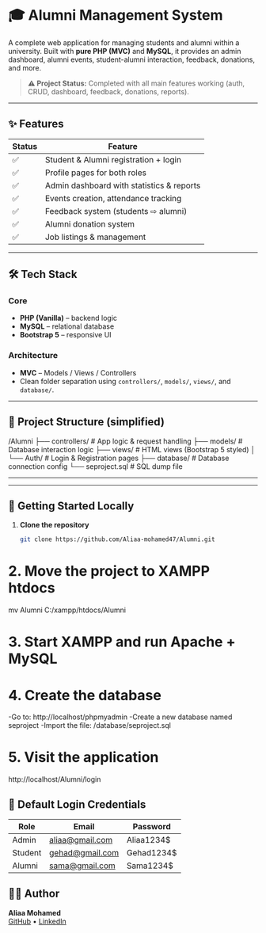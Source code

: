 # 🎓 Alumni Management System

A complete web application for managing students and alumni within a university. Built with **pure PHP (MVC)** and **MySQL**, it provides an admin dashboard, alumni events, student-alumni interaction, feedback, donations, and more.

> **⚠️ Project Status:** Completed with all main features working (auth, CRUD, dashboard, feedback, donations, reports).

---

## ✨ Features

| Status | Feature |
|--------|---------|
| ✅ | Student & Alumni registration + login |
| ✅ | Profile pages for both roles |
| ✅ | Admin dashboard with statistics & reports |
| ✅ | Events creation, attendance tracking |
| ✅ | Feedback system (students ⇨ alumni) |
| ✅ | Alumni donation system |
| ✅ | Job listings & management |

---

## 🛠️ Tech Stack

### Core
- **PHP (Vanilla)** – backend logic
- **MySQL** – relational database
- **Bootstrap 5** – responsive UI

### Architecture
- **MVC** – Models / Views / Controllers
- Clean folder separation using `controllers/`, `models/`, `views/`, and `database/`.

---

## 📁 Project Structure (simplified)


/Alumni
├── controllers/ # App logic & request handling
├── models/ # Database interaction logic
├── views/ # HTML views (Bootstrap 5 styled)
│ └── Auth/ # Login & Registration pages
├── database/ # Database connection config
└── seproject.sql # SQL dump file



---


---

## 🚀 Getting Started Locally

1. **Clone the repository**
   ```bash
   git clone https://github.com/Aliaa-mohamed47/Alumni.git

# 2. Move the project to XAMPP htdocs
mv Alumni C:/xampp/htdocs/Alumni

# 3. Start XAMPP and run Apache + MySQL

# 4. Create the database
-Go to: http://localhost/phpmyadmin
-Create a new database named seproject
-Import the file: /database/seproject.sql

# 5. Visit the application
http://localhost/Alumni/login



## 🔐 Default Login Credentials

| Role    | Email            | Password     |
|---------|------------------|--------------|
| Admin   | aliaa@gmail.com  | Aliaa1234$   |
| Student | gehad@gmail.com  | Gehad1234$   |
| Alumni  | sama@gmail.com   | Sama1234$    |


## 🙋‍♀️ Author

**Aliaa Mohamed**  
[GitHub](https://github.com/Aliaa-mohamed47) • [LinkedIn](https://www.linkedin.com/in/aliaa-mohamed-abdo/)


